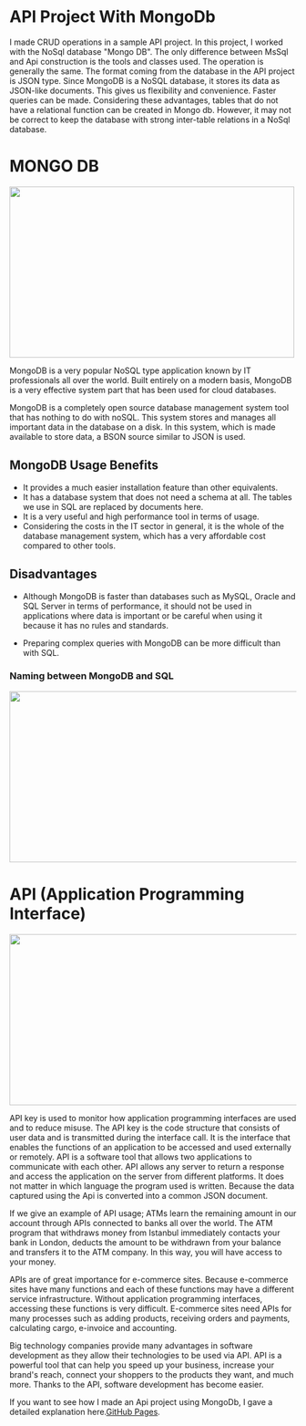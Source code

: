 # API Project With MongoDb
I made CRUD operations in a sample API project. In this project, I worked with the NoSql database "Mongo DB". The only difference between MsSql and Api construction is the tools and classes used. The operation is generally the same. The format coming from the database in the API project is JSON type. Since MongoDB is a NoSQL database, it stores its data as JSON-like documents. This gives us flexibility and convenience. Faster queries can be made. Considering these advantages, tables that do not have a relational function can be created in Mongo db. However, it may not be correct to keep the database with strong inter-table relations in a NoSql database.

# MONGO DB

<img src="https://webimages.mongodb.com/_com_assets/cms/kuzt9r42or1fxvlq2-Meta_Generic.png" width="500" height="300">

MongoDB is a very popular NoSQL type application known by IT professionals all over the world. Built entirely on a modern basis, MongoDB is a very effective system part that has been used for cloud databases.

MongoDB is a completely open source database management system tool that has nothing to do with noSQL. This system stores and manages all important data in the database on a disk. In this system, which is made available to store data, a BSON source similar to JSON is used.


## MongoDB Usage Benefits 

- It provides a much easier installation feature than other equivalents.
- It has a database system that does not need a schema at all. The tables we use in SQL are replaced by documents here.
- It is a very useful and high performance tool in terms of usage.
- Considering the costs in the IT sector in general, it is the whole of the database management system, which has a very affordable cost compared to other tools.

## Disadvantages

- Although MongoDB is faster than databases such as MySQL, Oracle and SQL Server in terms of performance, it should not be used in applications where data is important or be careful when using it because it has no rules and standards.

- Preparing complex queries with MongoDB can be more difficult than with SQL.
### Naming between MongoDB and SQL

<img src="https://user-images.githubusercontent.com/96787308/163669509-c51396f7-bdbf-4070-8a82-0515be5b6870.png" width="800" height="300">


# API (Application Programming Interface) 

<img src="https://www.domaonline.com/wp-content/uploads/2020/03/API-Integration_Alt-01.png" width="800" height="300">

API key is used to monitor how application programming interfaces are used and to reduce misuse. The API key is the code structure that consists of user data and is transmitted during the interface call. It is the interface that enables the functions of an application to be accessed and used externally or remotely. API is a software tool that allows two applications to communicate with each other. API allows any server to return a response and access the application on the server from different platforms. It does not matter in which language the program used is written. Because the data captured using the Api is converted into a common JSON document.

If we give an example of API usage; ATMs learn the remaining amount in our account through APIs connected to banks all over the world. The ATM program that withdraws money from Istanbul immediately contacts your bank in London, deducts the amount to be withdrawn from your balance and transfers it to the ATM company. In this way, you will have access to your money.

APIs are of great importance for e-commerce sites. Because e-commerce sites have many functions and each of these functions may have a different service infrastructure. Without application programming interfaces, accessing these functions is very difficult. E-commerce sites need APIs for many processes such as adding products, receiving orders and payments, calculating cargo, e-invoice and accounting.

Big technology companies provide many advantages in software development as they allow their technologies to be used via API. API is a powerful tool that can help you speed up your business, increase your brand's reach, connect your shoppers to the products they want, and much more. Thanks to the API, software development has become easier.


If you want to see how I made an Api project using MongoDb, I gave a detailed explanation here.[GitHub Pages](https://github.com/oguzhanKomcu/API_Project_With_MongoDb/tree/master/HotelReservationAPi).



